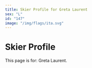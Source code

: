 ```yaml
---
title: Skier Profile for Greta Laurent
sex: "L"
id: "147"
image: "/img/flags/ita.svg" 
---
```


# Skier Profile

This page is for: Greta Laurent.
    